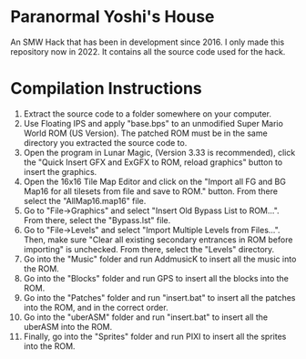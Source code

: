 # Paranormal Yoshi's House
An SMW Hack that has been in development since 2016. I only made this repository now in 2022. It contains all the source code used for the hack.

# Compilation Instructions
1. Extract the source code to a folder somewhere on your computer.
2. Use Floating IPS and apply "base.bps" to an unmodified Super Mario World ROM (US Version). The patched ROM must be in the same directory you extracted the source code to.
3. Open the program in Lunar Magic, (Version 3.33 is recommended), click the "Quick Insert GFX and ExGFX to ROM, reload graphics" button to insert the graphics.
4. Open the 16x16 Tile Map Editor and click on the "Import all FG and BG Map16 for all tilesets from file and save to ROM." button. From there select the "AllMap16.map16" file.
5. Go to "File->Graphics" and select "Insert Old Bypass List to ROM...". From there, select the "Bypass.lst" file.
6. Go to "File->Levels" and select "Import Multiple Levels from Files...". Then, make sure "Clear all existing secondary entrances in ROM before importing" is unchecked. From there, select the "Levels" directory.
7. Go into the "Music" folder and run AddmusicK to insert all the music into the ROM.
8. Go into the "Blocks" folder and run GPS to insert all the blocks into the ROM.
9. Go into the "Patches" folder and run "insert.bat" to insert all the patches into the ROM, and in the correct order.
10. Go into the "uberASM" folder and run "insert.bat" to insert all the uberASM into the ROM.
11. Finally, go into the "Sprites" folder and run PIXI to insert all the sprites into the ROM.
